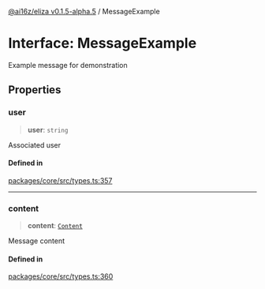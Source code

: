 [@ai16z/eliza v0.1.5-alpha.5](../index.md) / MessageExample

# Interface: MessageExample

Example message for demonstration

## Properties

### user

> **user**: `string`

Associated user

#### Defined in

[packages/core/src/types.ts:357](https://github.com/agent-miraya/Miraya-7f/blob/main/packages/core/src/types.ts#L357)

***

### content

> **content**: [`Content`](Content.md)

Message content

#### Defined in

[packages/core/src/types.ts:360](https://github.com/agent-miraya/Miraya-7f/blob/main/packages/core/src/types.ts#L360)
